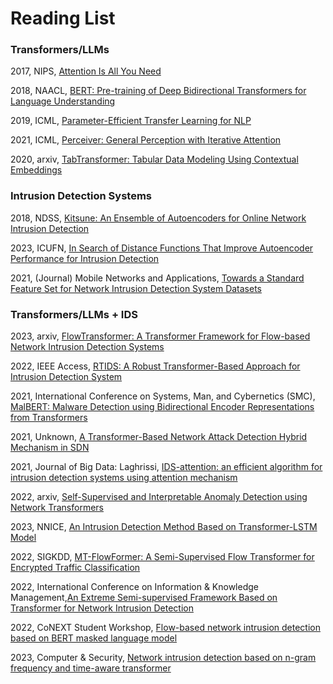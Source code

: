 # Reading List

### Transformers/LLMs

2017, NIPS, [Attention Is All You Need](https://arxiv.org/pdf/1706.03762.pdf)


2018, NAACL, [BERT: Pre-training of Deep Bidirectional Transformers for Language Understanding](https://arxiv.org/pdf/1810.04805.pdf)


2019, ICML, [Parameter-Efficient Transfer Learning for NLP](https://arxiv.org/abs/1902.00751)


2021, ICML, [Perceiver: General Perception with Iterative Attention](https://arxiv.org/pdf/2103.03206.pdf)


2020, arxiv, [TabTransformer: Tabular Data Modeling Using Contextual Embeddings](https://www.semanticscholar.org/reader/a2ec47b9bcc95d2456a8a42199233e5d9129ef18)


### Intrusion Detection Systems

2018, NDSS, [Kitsune: An Ensemble of Autoencoders for Online Network Intrusion Detection](https://arxiv.org/pdf/1802.09089.pdf)


2023, ICUFN, [In Search of Distance Functions That Improve Autoencoder Performance for Intrusion Detection](https://ieeexplore.ieee.org/document/10200629)


2021, (Journal) Mobile Networks and Applications, [Towards a Standard Feature Set for Network Intrusion Detection System Datasets](https://link.springer.com/article/10.1007/s11036-021-01843-0)

### Transformers/LLMs + IDS

2023, arxiv, [FlowTransformer: A Transformer Framework for Flow-based Network Intrusion Detection Systems](https://arxiv.org/pdf/2304.14746v1.pdf)


2022, IEEE Access, [RTIDS: A Robust Transformer-Based Approach for Intrusion Detection System](https://ieeexplore.ieee.org/stamp/stamp.jsp?tp=&arnumber=9794665)


2021, International Conference on Systems, Man, and Cybernetics (SMC), [MalBERT: Malware Detection using Bidirectional Encoder Representations from Transformers](https://ieeexplore.ieee.org/stamp/stamp.jsp?tp=&arnumber=9659287)


2021, Unknown, [A Transformer-Based Network Attack Detection Hybrid Mechanism in SDN](https://pubmed.ncbi.nlm.nih.gov/34372284/)


2021, Journal of Big Data: Laghrissi, [IDS-attention: an efficient algorithm for intrusion detection systems using attention mechanism](https://doi.org/10.1186/s40537-021-00544-5)


2022, arxiv, [Self-Supervised and Interpretable Anomaly Detection using Network Transformers](https://arxiv.org/pdf/2202.12997.pdf)


2023, NNICE, [An Intrusion Detection Method Based on Transformer-LSTM Model](https://ieeexplore.ieee.org/stamp/stamp.jsp?tp=&arnumber=9900155)


2022, SIGKDD, [MT-FlowFormer: A Semi-Supervised Flow Transformer for Encrypted Traffic Classification](https://dl.acm.org/doi/10.1145/3534678.3539314)


2022, International Conference on Information & Knowledge Management,[An Extreme Semi-supervised Framework Based on Transformer for Network Intrusion Detection](https://dl.acm.org/doi/10.1145/3511808.3557549)


2022, CoNEXT Student Workshop, [Flow-based network intrusion detection based on BERT masked language model](https://dl.acm.org/doi/10.1145/3565477.3569152)


2023, Computer & Security, [Network intrusion detection based on n-gram frequency and time-aware transformer](https://www.sciencedirect.com/science/article/abs/pii/S0167404823000810?via%3Dihub)
